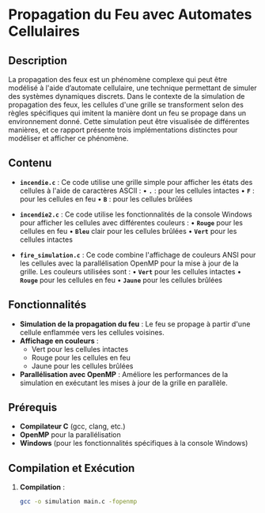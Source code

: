 # Propagation du Feu avec Automates Cellulaires

## Description

La propagation des feux est un phénomène complexe qui peut être modélisé à l'aide d’automate cellulaire, une technique permettant de simuler des systèmes dynamiques discrets. Dans le contexte de la simulation de propagation des feux, les cellules d'une grille se transforment selon des règles spécifiques qui imitent la manière dont un feu se propage dans un environnement donné. Cette simulation peut être visualisée de différentes manières, et ce rapport présente trois implémentations distinctes pour modéliser et afficher ce phénomène.

## Contenu

- **`incendie.c`** :  Ce code utilise une grille simple pour afficher les états des cellules à l'aide de caractères ASCII :
                    •	**`.`** : pour les cellules intactes
                    •	**`F`** : pour les cellules en feu
                    •	**`B`** : pour les cellules brûlées

- **`incendie2.c`** : Ce code utilise les fonctionnalités de la console Windows pour afficher les cellules avec différentes couleurs :
                    •	**`Rouge`** pour les cellules en feu
                    •	**`Bleu`** clair pour les cellules brûlées
                    •	**`Vert`** pour les cellules intactes

- **`fire_simulation.c`** : Ce code combine l'affichage de couleurs ANSI pour les cellules avec la parallélisation OpenMP pour la mise à jour de la grille. Les couleurs utilisées sont :
                    •	**`Vert`** pour les cellules intactes
                    •	**`Rouge`** pour les cellules en feu
                    •	**`Jaune`** pour les cellules brûlées


## Fonctionnalités

- **Simulation de la propagation du feu** : Le feu se propage à partir d'une cellule enflammée vers les cellules voisines.
- **Affichage en couleurs** :
  - Vert pour les cellules intactes
  - Rouge pour les cellules en feu
  - Jaune pour les cellules brûlées
- **Parallélisation avec OpenMP** : Améliore les performances de la simulation en exécutant les mises à jour de la grille en parallèle.

## Prérequis

- **Compilateur C** (gcc, clang, etc.)
- **OpenMP** pour la parallélisation
- **Windows** (pour les fonctionnalités spécifiques à la console Windows)

## Compilation et Exécution

1. **Compilation** :

   ```sh
   gcc -o simulation main.c -fopenmp

